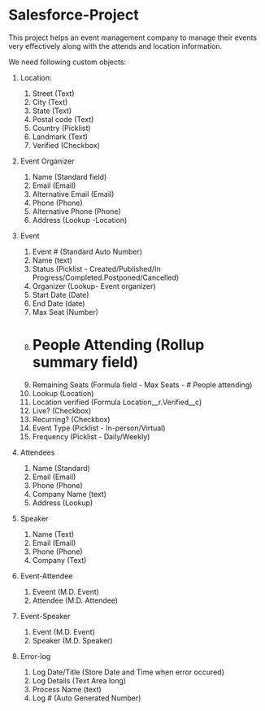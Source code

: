 # Salesforce-Project

This project helps an event management company to manage their events very effectively along with the attends and location information. 

We need following custom objects:

1. Location:
   1. Street (Text)
   2. City (Text)
   3. State (Text)
   4. Postal code (Text) 
   5. Country (Picklist)
   6. Landmark (Text)
   7. Verified (Checkbox)

2. Event Organizer
   1. Name (Standard field)
   2. Email (Email)
   3. Alternative Email (Email)
   4. Phone (Phone)
   5. Alternative Phone (Phone)
   6. Address (Lookup -Location)
   
3. Event
   1. Event # (Standard Auto Number)
   2. Name (text)
   3. Status (Picklist - Created/Published/In Progress/Completed.Postponed/Cancelled)
   4. Organizer (Lookup- Event organizer)
   5. Start Date (Date)
   6. End Date (date)
   7. Max Seat (Number)
   8. # People Attending (Rollup summary field)
   9. Remaining Seats (Formula field - Max Seats - # People attending)
   10. Lookup (Location)
   11. Location verified (Formula Location__r.Verified__c)
   12. Live? (Checkbox)
   13. Recurring? (Checkbox)
   14. Event Type (Picklist - In-person/Virtual)
   15. Frequency (Picklist - Daily/Weekly)
   
4. Attendees
   1. Name (Standard)
   2. Email (Email)
   3. Phone (Phone)
   4. Company Name (text)
   5. Address (Lookup)

5. Speaker
   1. Name (Text)
   2. Email (Email)
   3. Phone (Phone)
   4. Company (Text)

6. Event-Attendee
   1. Eveent (M.D. Event)
   2. Attendee (M.D. Attendee)

7. Event-Speaker
   1. Event (M.D. Event)
   2. Speaker (M.D. Speaker)

8. Error-log
   1. Log Date/Title (Store Date and Time when error occured)
   2. Log Details (Text Area long)
   3. Process Name (text)
   4. Log # (Auto Generated Number)
